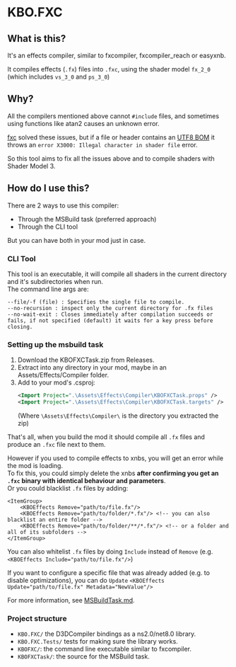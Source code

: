 # KBO.FXC

## What is this? 

It's an effects compiler, similar to fxcompiler, fxcompiler_reach or easyxnb.

It compiles effects (`.fx`) files into `.fxc`, using the shader model `fx_2_0` (which includes `vs_3_0` and `ps_3_0`)

## Why?
All the compilers mentioned above cannot `#include` files, and sometimes using functions like atan2 causes an unknown error.

[fxc](https://learn.microsoft.com/en-us/windows/win32/direct3dtools/fxc) solved these issues, but if a file or header contains an [UTF8 BOM](https://en.wikipedia.org/wiki/Byte_order_mark) it throws an `error X3000: Illegal character in shader file` error.

So this tool aims to fix all the issues above and to compile shaders with Shader Model 3.

## How do I use this? 
There are 2 ways to use this compiler:
- Through the MSBuild task (preferred approach)
- Through the CLI tool 

But you can have both in your mod just in case.

### CLI Tool
This tool is an executable, it will compile all shaders in the current directory and it's subdirectories when run. <br/>
The command line args are:
```
--file/-f (file) : Specifies the single file to compile.
--no-recursion : inspect only the current directory for .fx files
--no-wait-exit : Closes immediately after compilation succeeds or fails, if not specified (default) it waits for a key press before closing.
```

### Setting up the msbuild task
1. Download the KBOFXCTask.zip from Releases.
2. Extract into any directory in your mod, maybe in an Assets/Effects/Compiler folder.
3. Add to your mod's .csproj:
	```xml
	<Import Project=".\Assets\Effects\Compiler\KBOFXCTask.props" />
	<Import Project=".\Assets\Effects\Compiler\KBOFXCTask.targets" />
	``` 
	(Where `\Assets\Effects\Compiler\` is the directory you extracted the zip) 

That's all, when you build the mod it should compile all `.fx` files and produce an `.fxc` file next to them.

However if you used to compile effects to xnbs, you will get an error while the mod is loading. <br/>
To fix this, you could simply delete the xnbs **after confirming you get an `.fxc` binary with identical behaviour and parameters**. <br/>
Or you could blacklist `.fx` files by adding:
```
<ItemGroup>
	<KBOEffects Remove="path/to/file.fx"/>
	<KBOEffects Remove="path/to/folder/*.fx"/> <!-- you can also blacklist an entire folder -->
	<KBOEffects Remove="path/to/folder/**/*.fx"/> <!-- or a folder and all of its subfolders -->
</ItemGroup>
```

You can also whitelist `.fx` files by doing `Include` instead of `Remove` (e.g. `<KBOEffects Include="path/to/file.fx"/>`)

If you want to configure a specific file that was already added (e.g. to disable optimizations), you can do `Update` `<KBOEffects Update="path/to/file.fx" Metadata="NewValue"/>`

For more information, see [MSBuildTask.md](./MSBuildTask.md).


### Project structure
- `KBO.FXC/` the D3DCompiler bindings as a ns2.0/net8.0 library.
- `KBO.FXC.Tests/` tests for making sure the library works.
- `KBOFXC/`: the command line executable similar to fxcompiler.
- `KBOFXCTask/`: the source for the MSBuild task.
